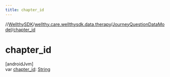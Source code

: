 ```yaml
---
title: chapter_id
---
```

//[WellthySDK](../../../index.html)/[wellthy.care.wellthysdk.data.therapy](../index.html)/[JourneyQuestionDataModel](index.html)/[chapter_id](chapter_id.html)



# chapter_id



[androidJvm]\
var [chapter_id](chapter_id.html): [String](https://kotlinlang.org/api/latest/jvm/stdlib/kotlin/-string/index.html)




